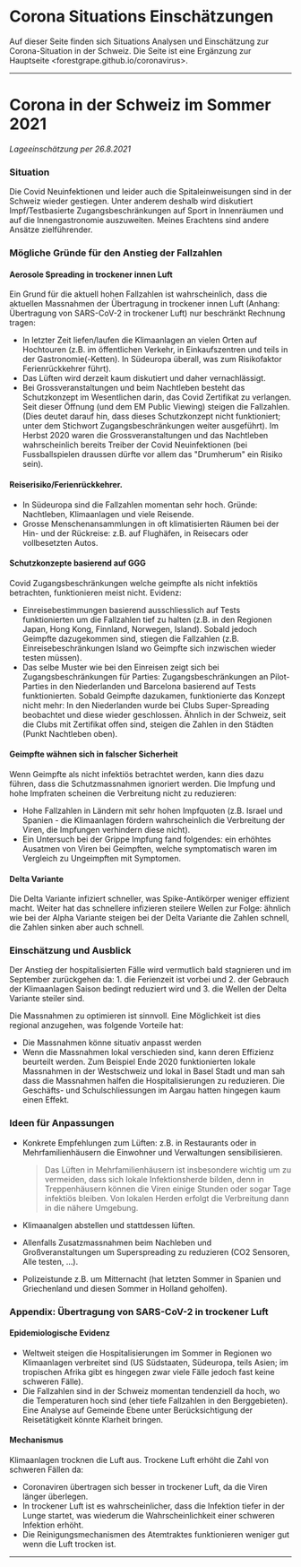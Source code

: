 
# Corona Situations Einschätzungen
Auf dieser Seite finden sich Situations Analysen und Einschätzung zur Corona-Situation in der Schweiz. Die Seite ist eine Ergänzung zur Hauptseite <forestgrape.github.io/coronavirus>.

---

# Corona in der Schweiz im Sommer 2021
*Lageeinschätzung	per 26.8.2021*

### Situation
Die Covid Neuinfektionen und leider auch die Spitaleinweisungen sind in der Schweiz wieder gestiegen. Unter anderem deshalb wird diskutiert Impf/Testbasierte Zugangsbeschränkungen auf Sport in Innenräumen und auf die Innengastronomie auszuweiten. Meines Erachtens sind andere Ansätze zielführender.

### Mögliche Gründe für den Anstieg der Fallzahlen

#### Aerosole Spreading in trockener innen Luft
Ein Grund für die aktuell hohen Fallzahlen ist wahrscheinlich, dass die aktuellen Massnahmen der Übertragung in trockener innen Luft (Anhang: Übertragung von SARS-CoV-2 in trockener Luft) nur beschränkt Rechnung tragen:
- In letzter Zeit liefen/laufen die Klimaanlagen an vielen Orten auf Hochtouren (z.B. im öffentlichen Verkehr, in Einkaufszentren und teils in der Gastronomie(-Ketten). In Südeuropa überall, was zum Risikofaktor Ferienrückkehrer führt). 
- Das Lüften wird derzeit kaum diskutiert und daher vernachlässigt.
- Bei Grossveranstaltungen und beim Nachtleben besteht das Schutzkonzept im Wesentlichen darin, das Covid Zertifikat zu verlangen. Seit dieser Öffnung (und dem EM Public Viewing) steigen die Fallzahlen. (Dies deutet darauf hin, dass dieses Schutzkonzept nicht funktioniert; unter dem Stichwort Zugangsbeschränkungen weiter ausgeführt). Im Herbst 2020 waren die Grossveranstaltungen und das Nachtleben wahrscheinlich bereits Treiber der Covid Neuinfektionen (bei Fussballspielen draussen dürfte vor allem das "Drumherum" ein Risiko sein).

#### Reiserisiko/Ferienrückkehrer. 
- In Südeuropa sind die Fallzahlen momentan sehr hoch. Gründe: Nachtleben, Klimaanlagen und viele Reisende. 
- Grosse Menschenansammlungen in oft klimatisierten Räumen bei der Hin- und der Rückreise: z.B. auf Flughäfen, in Reisecars oder vollbesetzten Autos.

#### Schutzkonzepte basierend auf GGG
Covid Zugangsbeschränkungen welche geimpfte als nicht infektiös betrachten, funktionieren meist nicht. Evidenz: 
- Einreisebestimmungen basierend ausschliesslich auf Tests funktionierten um die Fallzahlen tief zu halten (z.B. in den Regionen Japan, Hong Kong, Finnland, Norwegen, Island). Sobald jedoch Geimpfte dazugekommen sind, stiegen die Fallzahlen (z.B. Einreisebeschränkungen Island wo Geimpfte sich inzwischen wieder testen müssen). 
- Das selbe Muster wie bei den Einreisen zeigt sich bei Zugangsbeschränkungen für Parties: Zugangsbeschränkungen an Pilot-Parties in den Niederlanden und Barcelona basierend auf Tests funktionierten. Sobald Geimpfte dazukamen, funktionierte das Konzept nicht mehr: In den Niederlanden wurde bei Clubs Super-Spreading beobachtet und diese wieder geschlossen. Ähnlich in der Schweiz, seit die Clubs mit Zertifikat offen sind, steigen die Zahlen in den Städten (Punkt Nachtleben oben). 

#### Geimpfte wähnen sich in falscher Sicherheit
Wenn Geimpfte als nicht infektiös betrachtet werden, kann dies dazu führen, dass die Schutzmassnahmen ignoriert werden. Die Impfung und hohe Impfraten scheinen die Verbreitung nicht zu reduzieren:
- Hohe Fallzahlen in Ländern mit sehr hohen Impfquoten (z.B. Israel und Spanien - die Klimaanlagen fördern wahrscheinlich die Verbreitung der Viren, die Impfungen verhindern diese nicht).
- Ein Untersuch bei der Grippe Impfung fand folgendes: ein erhöhtes Ausatmen von Viren bei Geimpften, welche symptomatisch waren im Vergleich zu Ungeimpften mit Symptomen.

#### Delta Variante
Die Delta Variante infiziert schneller, was Spike-Antikörper weniger effizient macht. Weiter hat das schnellere infizieren steilere Wellen zur Folge: ähnlich wie bei der Alpha Variante steigen bei der Delta Variante die Zahlen schnell, die Zahlen sinken aber auch schnell. 


### Einschätzung und Ausblick
Der Anstieg der hospitalisierten Fälle wird vermutlich bald stagnieren und im September zurückgehen da: 1. die Ferienzeit ist vorbei und 2. der Gebrauch der Klimaanlagen Saison bedingt reduziert wird und 3. die Wellen der Delta Variante steiler sind.

Die Massnahmen zu optimieren ist sinnvoll. Eine Möglichkeit ist dies regional anzugehen, was folgende Vorteile hat:
- Die Massnahmen könne situativ anpasst werden
- Wenn die Massnahmen lokal verschieden sind, kann deren Effizienz beurteilt werden. Zum Beispiel Ende 2020 funktionierten lokale Massnahmen in der Westschweiz und lokal in Basel Stadt und man sah dass die Massnahmen halfen die Hospitalisierungen zu reduzieren. Die Geschäfts- und Schulschliessungen im Aargau hatten hingegen kaum einen Effekt.

### Ideen für Anpassungen
- Konkrete Empfehlungen zum Lüften: z.B. in Restaurants oder in Mehrfamilienhäusern die Einwohner und Verwaltungen sensibilisieren. 
  > Das Lüften in Mehrfamilienhäusern ist insbesondere wichtig um zu vermeiden, dass sich lokale Infektionsherde bilden, denn in Treppenhäusern können die Viren einige Stunden oder sogar Tage infektiös bleiben. Von lokalen Herden erfolgt die Verbreitung dann in die nähere Umgebung.
 
- Klimaanalgen abstellen und stattdessen lüften.
- Allenfalls Zusatzmassnahmen beim Nachleben und Großveranstaltungen um Superspreading zu reduzieren (CO2 Sensoren, Alle testen, ...).
- Polizeistunde z.B. um Mitternacht (hat letzten Sommer in Spanien und Griechenland und diesen Sommer in Holland geholfen).

### Appendix: Übertragung von SARS-CoV-2 in trockener Luft

#### Epidemiologische Evidenz
- Weltweit steigen die Hospitalisierungen im Sommer in Regionen wo Klimaanlagen verbreitet sind (US Südstaaten, Südeuropa, teils Asien; im tropischen Afrika gibt es hingegen zwar viele Fälle jedoch fast keine schweren Fälle).
- Die Fallzahlen sind in der Schweiz momentan tendenziell da hoch, wo die Temperaturen hoch sind (eher tiefe Fallzahlen in den Berggebieten). Eine Analyse auf Gemeinde Ebene unter Berücksichtigung der Reisetätigkeit könnte Klarheit bringen.

#### Mechanismus
Klimaanlagen trocknen die Luft aus. Trockene Luft erhöht die Zahl von schweren Fällen da:
- Coronaviren übertragen sich besser in trockener Luft, da die Viren länger überlegen. 
- In trockener Luft ist es wahrscheinlicher, dass die Infektion tiefer in der Lunge startet, was wiederum die Wahrscheinlichkeit einer schweren Infektion erhöht.
- Die Reinigungsmechanismen des Atemtraktes funktionieren weniger gut wenn die Luft trocken ist.

---

